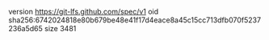 version https://git-lfs.github.com/spec/v1
oid sha256:6742024818e80b679be48e41f17d4eace8a45c15cc713dfb070f5237236a5d65
size 3481

